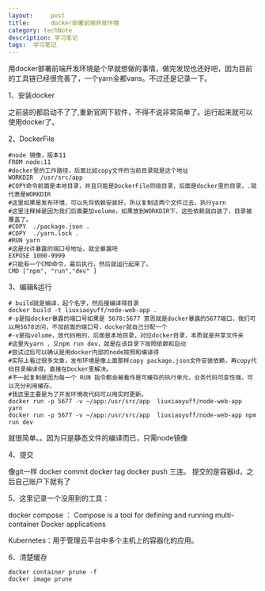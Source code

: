 ```yaml
---
layout:     post
title:      docker部署前端开发环境
category: techNote
description: 学习笔记
tags:  学习笔记
---
```


用docker部署前端开发环境是个早就想做的事情，做完发现也还好吧，因为目前的工具链已经很完善了，一个yarn全都vans。不过还是记录一下。

1、安装docker

之前装的都启动不了了,重新官网下软件，不得不说非常简单了。运行起来就可以使用docker了。

2、DockerFile

    #node 镜像，版本11
    FROM node:11
    #docker里的工作路径，后面比如copy文件的当前目录就是这个地址
    WORKDIR  /usr/src/app
    #COPY命令前面是本地目录，并且只能是DockerFile同级目录，后面是docker里的目录，.就代表是WORKDIR
    #这里如果是发布环境，可以先将依赖安装好，所以复制这两个文件过去，执行yarn
    #这里注释掉是因为我们后面要加volume，如果放到WORKDIR下，这些依赖就白装了，目录被覆盖了。
    #COPY  ./package.json .
    #COPY  ./yarn.lock .
    #RUN yarn 
    #这是允许暴露的端口号地址，就全暴露吧
    EXPOSE 1000-9999
    #只能有一个CMD命令，最后执行，然后就运行起来了。
    CMD ["npm", "run","dev" ]

3、编辑&运行

    # build就是编译，起个名字，然后接编译得目录
    docker build -t liuxiaoyuff/node-web-app .
    #-p是指docker暴露的端口号如果是 5678:5677 意思就是docker暴露的5677端口，我们可以用5678访问，不加前面的端口号，docker就自己分配一个
    #-v是指volume，放代码用的，后面是本地目录，对应docker目录，本质就是共享文件夹
    #这里先yarn ，又npm run dev，就是在该目录下按照依赖和启动
    #尝试过后可以确认是用docker内部的node按照和编译得
    #实际上看过很多文章，发布环境是像上面那样copy package.json文件安装依赖，再copy代码目录编译得，直接在Docker里解决。
    #不一起复制是因为每一个 RUN 指令都会被看作是可缓存的执行单元，业务代码可变性强，可以充分利用缓存。
    #我这里主要是为了开发环境改代码可以用实时更新。
    docker run -p 5677 -v ~/app:/usr/src/app  liuxiaoyuff/node-web-app yarn
    docker run -p 5677 -v ~/app:/usr/src/app  liuxiaoyuff/node-web-app npm run dev

就很简单。。因为只是静态文件的编译而已，只需node镜像

4、提交

像git一样 docker commit docker tag docker push 三连。
提交的是容器id，之后自己账户下就有了

5、这里记录一个没用到的工具：

docker compose ： Compose is a tool for defining and running multi-container Docker applications

Kubernetes：用于管理云平台中多个主机上的容器化的应用。

6、清楚缓存

    docker container prune -f
    docker image prune

